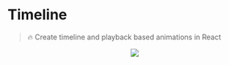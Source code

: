 # Timeline

> 🔥 Create timeline and playback based animations in React

<p align="center">
  <img src="https://i.gyazo.com/f1073cbd8c9cbc9071181c3e06ef069d.gif" />
</p>
